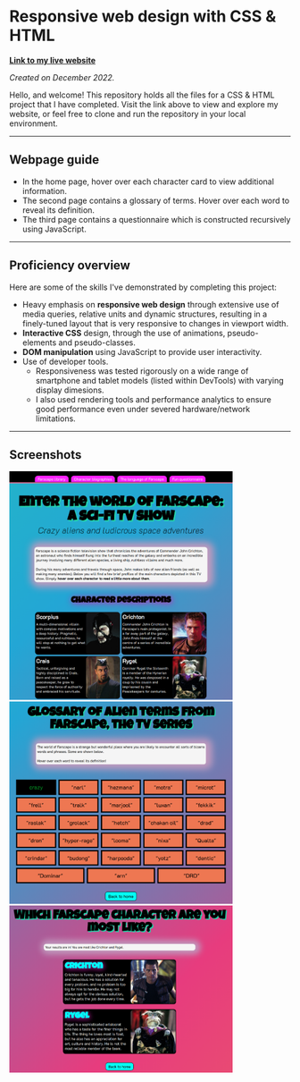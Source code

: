 # Responsive web design with **CSS & HTML**

**[Link to my live website](https://3782291211.github.io/HTML-CSS-portfolio-project/)**

_Created on December 2022._

Hello, and welcome! This repository holds all the files for a CSS & HTML project that I have completed. Visit the link above to view and explore my website, or feel free to clone and run the repository in your local environment.

---

## Webpage guide
- In the home page, hover over each character card to view additional information.
- The second page contains a glossary of terms. Hover over each word to reveal its definition.
- The third page contains a questionnaire which is constructed recursively using JavaScript.

---

## Proficiency overview

Here are some of the skills I've demonstrated by completing this project:
- Heavy emphasis on **responsive web design** through extensive use of media queries, relative units and dynamic structures, resulting in a finely-tuned layout that is very responsive to changes in viewport width.
- **Interactive CSS** design, through the use of animations, pseudo-elements and pseudo-classes.
- **DOM manipulation** using JavaScript to provide user interactivity.
- Use of developer tools.
   - Responsiveness was tested rigorously on a wide range of smartphone and tablet models (listed within DevTools) with varying display dimesions.
   - I also used rendering tools and performance analytics to ensure good performance even under severed hardware/network limitations.

---

## Screenshots

<img src="Screenshot-page1.png" width="400px"/>

<img src="Screenshot-page2.png" width="400px"/>

<img src="Screenshot-page3.png" width="400px"/>